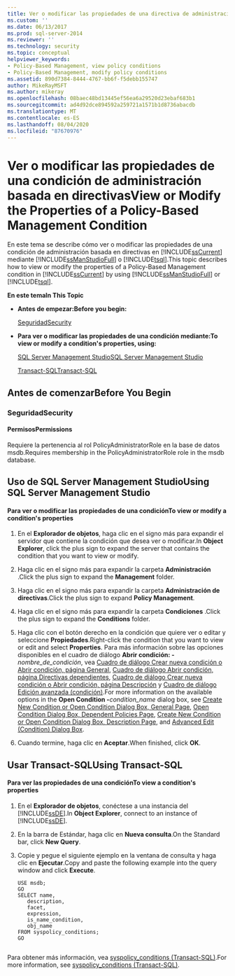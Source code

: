 ```yaml
---
title: Ver o modificar las propiedades de una directiva de administración basada en directivas | Microsoft Docs
ms.custom: ''
ms.date: 06/13/2017
ms.prod: sql-server-2014
ms.reviewer: ''
ms.technology: security
ms.topic: conceptual
helpviewer_keywords:
- Policy-Based Management, view policy conditions
- Policy-Based Management, modify policy conditions
ms.assetid: 890d7384-8444-4767-bb6f-f5debb155747
author: MikeRayMSFT
ms.author: mikeray
ms.openlocfilehash: 08baec48bd13445ef56ea6a29520d23ebaf683b1
ms.sourcegitcommit: ad4d92dce894592a259721a1571b1d8736abacdb
ms.translationtype: MT
ms.contentlocale: es-ES
ms.lasthandoff: 08/04/2020
ms.locfileid: "87670976"
---
```

# <a name="view-or-modify-the-properties-of-a-policy-based-management-condition"></a><span data-ttu-id="737e5-102">Ver o modificar las propiedades de una condición de administración basada en directivas</span><span class="sxs-lookup"><span data-stu-id="737e5-102">View or Modify the Properties of a Policy-Based Management Condition</span></span>
  <span data-ttu-id="737e5-103">En este tema se describe cómo ver o modificar las propiedades de una condición de administración basada en directivas en [!INCLUDE[ssCurrent](../../includes/sscurrent-md.md)] mediante [!INCLUDE[ssManStudioFull](../../includes/ssmanstudiofull-md.md)] o [!INCLUDE[tsql](../../includes/tsql-md.md)].</span><span class="sxs-lookup"><span data-stu-id="737e5-103">This topic describes how to view or modify the properties of a Policy-Based Management condition in [!INCLUDE[ssCurrent](../../includes/sscurrent-md.md)] by using [!INCLUDE[ssManStudioFull](../../includes/ssmanstudiofull-md.md)] or [!INCLUDE[tsql](../../includes/tsql-md.md)].</span></span>  
  
 <span data-ttu-id="737e5-104">**En este tema**</span><span class="sxs-lookup"><span data-stu-id="737e5-104">**In This Topic**</span></span>  
  
-   <span data-ttu-id="737e5-105">**Antes de empezar:**</span><span class="sxs-lookup"><span data-stu-id="737e5-105">**Before you begin:**</span></span>  
  
     [<span data-ttu-id="737e5-106">Seguridad</span><span class="sxs-lookup"><span data-stu-id="737e5-106">Security</span></span>](#Security)  
  
-   <span data-ttu-id="737e5-107">**Para ver o modificar las propiedades de una condición mediante:**</span><span class="sxs-lookup"><span data-stu-id="737e5-107">**To view or modify a condition's properties, using:**</span></span>  
  
     [<span data-ttu-id="737e5-108">SQL Server Management Studio</span><span class="sxs-lookup"><span data-stu-id="737e5-108">SQL Server Management Studio</span></span>](#SSMSProcedure)  
  
     [<span data-ttu-id="737e5-109">Transact-SQL</span><span class="sxs-lookup"><span data-stu-id="737e5-109">Transact-SQL</span></span>](#TsqlProcedure)  
  
##  <a name="before-you-begin"></a><a name="BeforeYouBegin"></a> <span data-ttu-id="737e5-110">Antes de comenzar</span><span class="sxs-lookup"><span data-stu-id="737e5-110">Before You Begin</span></span>  
  
###  <a name="security"></a><a name="Security"></a> <span data-ttu-id="737e5-111">Seguridad</span><span class="sxs-lookup"><span data-stu-id="737e5-111">Security</span></span>  
  
####  <a name="permissions"></a><a name="Permissions"></a> <span data-ttu-id="737e5-112">Permisos</span><span class="sxs-lookup"><span data-stu-id="737e5-112">Permissions</span></span>  
 <span data-ttu-id="737e5-113">Requiere la pertenencia al rol PolicyAdministratorRole en la base de datos msdb.</span><span class="sxs-lookup"><span data-stu-id="737e5-113">Requires membership in the PolicyAdministratorRole role in the msdb database.</span></span>  
  
##  <a name="using-sql-server-management-studio"></a><a name="SSMSProcedure"></a> <span data-ttu-id="737e5-114">Uso de SQL Server Management Studio</span><span class="sxs-lookup"><span data-stu-id="737e5-114">Using SQL Server Management Studio</span></span>  
  
#### <a name="to-view-or-modify-a-conditions-properties"></a><span data-ttu-id="737e5-115">Para ver o modificar las propiedades de una condición</span><span class="sxs-lookup"><span data-stu-id="737e5-115">To view or modify a condition's properties</span></span>  
  
1.  <span data-ttu-id="737e5-116">En el **Explorador de objetos**, haga clic en el signo más para expandir el servidor que contiene la condición que desea ver o modificar.</span><span class="sxs-lookup"><span data-stu-id="737e5-116">In **Object Explorer**, click the plus sign to expand the server that contains the condition that you want to view or modify.</span></span>  
  
2.  <span data-ttu-id="737e5-117">Haga clic en el signo más para expandir la carpeta **Administración** .</span><span class="sxs-lookup"><span data-stu-id="737e5-117">Click the plus sign to expand the **Management** folder.</span></span>  
  
3.  <span data-ttu-id="737e5-118">Haga clic en el signo más para expandir la carpeta **Administración de directivas**.</span><span class="sxs-lookup"><span data-stu-id="737e5-118">Click the plus sign to expand **Policy Management**.</span></span>  
  
4.  <span data-ttu-id="737e5-119">Haga clic en el signo más para expandir la carpeta **Condiciones** .</span><span class="sxs-lookup"><span data-stu-id="737e5-119">Click the plus sign to expand the **Conditions** folder.</span></span>  
  
5.  <span data-ttu-id="737e5-120">Haga clic con el botón derecho en la condición que quiere ver o editar y seleccione **Propiedades**.</span><span class="sxs-lookup"><span data-stu-id="737e5-120">Right-click the condition that you want to view or edit and select **Properties**.</span></span> <span data-ttu-id="737e5-121">Para más información sobre las opciones disponibles en el cuadro de diálogo **Abrir condición: -**_nombre_de_condición_, vea [Cuadro de diálogo Crear nueva condición o Abrir condición, página General](../../integration-services/general-page-of-integration-services-designers-options.md), [Cuadro de diálogo Abrir condición, página Directivas dependientes](open-condition-dialog-box-dependent-policies-page.md), [Cuadro de diálogo Crear nueva condición o Abrir condición, página Descripción](create-new-condition-or-open-condition-dialog-box-description-page.md) y [Cuadro de diálogo Edición avanzada &#40;condición&#41;](advanced-edit-condition-dialog-box.md).</span><span class="sxs-lookup"><span data-stu-id="737e5-121">For more information on the available options in the **Open Condition -**_condition_name_ dialog box, see [Create New Condition or Open Condition Dialog Box, General Page](../../integration-services/general-page-of-integration-services-designers-options.md), [Open Condition Dialog Box, Dependent Policies Page](open-condition-dialog-box-dependent-policies-page.md), [Create New Condition or Open Condition Dialog Box, Description Page](create-new-condition-or-open-condition-dialog-box-description-page.md), and [Advanced Edit &#40;Condition&#41; Dialog Box](advanced-edit-condition-dialog-box.md).</span></span>  
  
6.  <span data-ttu-id="737e5-122">Cuando termine, haga clic en **Aceptar**.</span><span class="sxs-lookup"><span data-stu-id="737e5-122">When finished, click **OK**.</span></span>  
  
##  <a name="using-transact-sql"></a><a name="TsqlProcedure"></a> <span data-ttu-id="737e5-123">Usar Transact-SQL</span><span class="sxs-lookup"><span data-stu-id="737e5-123">Using Transact-SQL</span></span>  
  
#### <a name="to-view-a-conditions-properties"></a><span data-ttu-id="737e5-124">Para ver las propiedades de una condición</span><span class="sxs-lookup"><span data-stu-id="737e5-124">To view a condition's properties</span></span>  
  
1.  <span data-ttu-id="737e5-125">En el **Explorador de objetos**, conéctese a una instancia del [!INCLUDE[ssDE](../../includes/ssde-md.md)].</span><span class="sxs-lookup"><span data-stu-id="737e5-125">In **Object Explorer**, connect to an instance of [!INCLUDE[ssDE](../../includes/ssde-md.md)].</span></span>  
  
2.  <span data-ttu-id="737e5-126">En la barra de Estándar, haga clic en **Nueva consulta**.</span><span class="sxs-lookup"><span data-stu-id="737e5-126">On the Standard bar, click **New Query**.</span></span>  
  
3.  <span data-ttu-id="737e5-127">Copie y pegue el siguiente ejemplo en la ventana de consulta y haga clic en **Ejecutar**.</span><span class="sxs-lookup"><span data-stu-id="737e5-127">Copy and paste the following example into the query window and click **Execute**.</span></span>  
  
    ```  
    USE msdb;  
    GO  
    SELECT name,  
       description,  
       facet,  
       expression,  
       is_name_condition,  
       obj_name  
    FROM syspolicy_conditions;  
    GO  
  
    ```  
  
 <span data-ttu-id="737e5-128">Para obtener más información, vea [syspolicy_conditions &#40;Transact-SQL&#41;](/sql/relational-databases/system-catalog-views/syspolicy-conditions-transact-sql).</span><span class="sxs-lookup"><span data-stu-id="737e5-128">For more information, see [syspolicy_conditions &#40;Transact-SQL&#41;](/sql/relational-databases/system-catalog-views/syspolicy-conditions-transact-sql).</span></span>  
  
  
